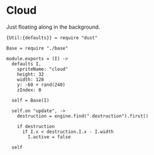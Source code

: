 Cloud
=====

Just floating along in the background.

    {Util:{defaults}} = require "dust"

    Base = require "./base"

    module.exports = (I) ->
      defaults I,
        spriteName: "cloud"
        height: 32
        width: 128
        y: -60 + rand(240)
        zIndex: 0

      self = Base(I)

      self.on "update", ->
        destruction = engine.find(".destruction").first()

        if destruction
          if I.x < destruction.I.x - I.width
            I.active = false

      self
